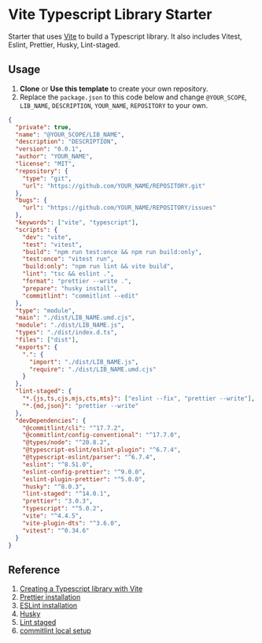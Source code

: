 # Vite Typescript Library Starter

Starter that uses [Vite](https://vitejs.dev/) to build a Typescript library. It also includes Vitest, Eslint, Prettier, Husky, Lint-staged.

## Usage

1. **Clone** or **Use this template** to create your own repository.
2. Replace the `package.json` to this code below and change `@YOUR_SCOPE`, `LIB_NAME`, `DESCRIPTION`, `YOUR_NAME`, `REPOSITORY` to your own.

```json
{
  "private": true,
  "name": "@YOUR_SCOPE/LIB_NAME",
  "description": "DESCRIPTION",
  "version": "0.0.1",
  "author": "YOUR_NAME",
  "license": "MIT",
  "repository": {
    "type": "git",
    "url": "https://github.com/YOUR_NAME/REPOSITORY.git"
  },
  "bugs": {
    "url": "https://github.com/YOUR_NAME/REPOSITORY/issues"
  },
  "keywords": ["vite", "typescript"],
  "scripts": {
    "dev": "vite",
    "test": "vitest",
    "build": "npm run test:once && npm run build:only",
    "test:once": "vitest run",
    "build:only": "npm run lint && vite build",
    "lint": "tsc && eslint .",
    "format": "prettier --write .",
    "prepare": "husky install",
    "commitlint": "commitlint --edit"
  },
  "type": "module",
  "main": "./dist/LIB_NAME.umd.cjs",
  "module": "./dist/LIB_NAME.js",
  "types": "./dist/index.d.ts",
  "files": ["dist"],
  "exports": {
    ".": {
      "import": "./dist/LIB_NAME.js",
      "require": "./dist/LIB_NAME.umd.cjs"
    }
  },
  "lint-staged": {
    "*.{js,ts,cjs,mjs,cts,mts}": ["eslint --fix", "prettier --write"],
    "*.{md,json}": "prettier --write"
  },
  "devDependencies": {
    "@commitlint/cli": "^17.7.2",
    "@commitlint/config-conventional": "^17.7.0",
    "@types/node": "^20.8.2",
    "@typescript-eslint/eslint-plugin": "^6.7.4",
    "@typescript-eslint/parser": "^6.7.4",
    "eslint": "^8.51.0",
    "eslint-config-prettier": "^9.0.0",
    "eslint-plugin-prettier": "^5.0.0",
    "husky": "^8.0.3",
    "lint-staged": "^14.0.1",
    "prettier": "3.0.3",
    "typescript": "^5.0.2",
    "vite": "^4.4.5",
    "vite-plugin-dts": "^3.6.0",
    "vitest": "^0.34.6"
  }
}
```

## Reference

1. [Creating a Typescript library with Vite](https://onderonur.netlify.app/blog/creating-a-typescript-library-with-vite/)
2. [Prettier installation](https://prettier.io/docs/en/install)
3. [ESLint installation](https://eslint.org/docs/user-guide/getting-started)
4. [Husky](https://typicode.github.io/husky/)
5. [Lint staged](https://github.com/okonet/lint-staged)
6. [commitlint local setup](https://commitlint.js.org/#/guides-local-setup)
